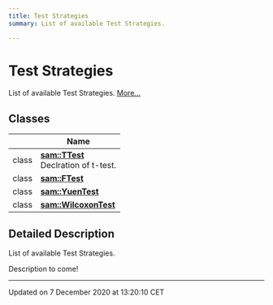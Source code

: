 ```yaml
---
title: Test Strategies
summary: List of available Test Strategies.  

---
```


# Test Strategies




List of available Test Strategies.  [More...](#detailed-description)






## Classes

|                | Name           |
| -------------- | -------------- |
| class | **[sam::TTest](/doxygen/Classes/classsam_1_1_t_test/)** <br>Declration of t-test.  |
| class | **[sam::FTest](/doxygen/Classes/classsam_1_1_f_test/)**  |
| class | **[sam::YuenTest](/doxygen/Classes/classsam_1_1_yuen_test/)**  |
| class | **[sam::WilcoxonTest](/doxygen/Classes/classsam_1_1_wilcoxon_test/)**  |








## Detailed Description

List of available Test Strategies. 


























Description to come! 








-------------------------------

Updated on  7 December 2020 at 13:20:10 CET